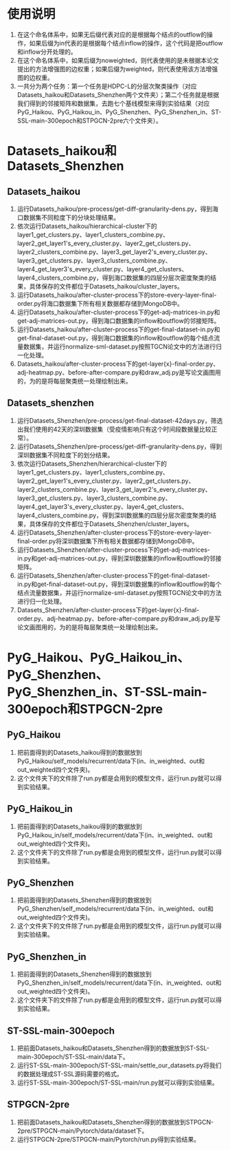 # 使用说明
1. 在这个命名体系中，如果无后缀代表对应的是根据每个结点的outflow的操作，如果后缀为in代表的是根据每个结点inflow的操作，这个代码是把outflow和inflow分开处理的。
2. 在这个命名体系中，如果后缀为noweighted，则代表使用的是未根据本论文提出的方法增强图的边权重；如果后缀为weighted，则代表使用该方法增强图的边权重。
3. 一共分为两个任务：第一个任务是HDPC-L的分层次聚类操作（对应Datasets_haikou和Datasets_Shenzhen两个文件夹）；第二个任务就是根据我们得到的邻接矩阵和数据集，去跑七个基线模型来得到实验结果（对应PyG_Haikou、PyG_Haikou_in、PyG_Shenzhen、PyG_Shenzhen_in、ST-SSL-main-300epoch和STPGCN-2pre六个文件夹）。

# Datasets_haikou和Datasets_Shenzhen
## Datasets_haikou
1. 运行Datasets_haikou/pre-process/get-diff-granularity-dens.py，得到海口数据集不同粒度下的分块处理结果。
2. 依次运行Datasets_haikou/hierarchical-cluster下的layer1_get_clusters.py、layer1_clusters_combine.py、layer2_get_layer1's_every_cluster.py、layer2_get_clusters.py、layer2_clusters_combine.py、layer3_get_layer2's_every_cluster.py、layer3_get_clusters.py、layer3_clusters_combine.py、layer4_get_layer3's_every_cluster.py、layer4_get_clusters、layer4_clusters_combine.py，得到海口数据集的四层分层次密度聚类的结果，具体保存的文件都位于Datasets_haikou/cluster_layers。
3. 运行Datasets_haikou/after-cluster-process下的store-every-layer-final-order.py将海口数据集下所有相关数据都存储到MongoDB中。
4. 运行Datasets_haikou/after-cluster-process下的get-adj-matrices-in.py和get-adj-matrices-out.py，得到海口数据集的inflow和outflow的邻接矩阵。
5. 运行Datasets_haikou/after-cluster-process下的get-final-dataset-in.py和get-final-dataset-out.py，得到海口数据集的inflow和outflow的每个结点流量数据集，并运行normalize-sml-dataset.py按照TGCN论文中的方法进行归一化处理。
6. Datasets_haikou/after-cluster-process下的get-layer{x}-final-order.py、adj-heatmap.py、before-after-compare.py和draw_adj.py是写论文画图用的，为的是将每层聚类统一处理绘制出来。

## Datasets_shenzhen
1. 运行Datasets_Shenzhen/pre-process/get-final-dataset-42days.py，筛选出我们使用的42天的深圳数据集（受疫情影响只有这个时间段数据量比较正常）。
2. 运行Datasets_Shenzhen/pre-process/get-diff-granularity-dens.py，得到深圳数据集不同粒度下的划分结果。
3. 依次运行Datasets_Shenzhen/hierarchical-cluster下的layer1_get_clusters.py、layer1_clusters_combine.py、layer2_get_layer1's_every_cluster.py、layer2_get_clusters.py、layer2_clusters_combine.py、layer3_get_layer2's_every_cluster.py、layer3_get_clusters.py、layer3_clusters_combine.py、layer4_get_layer3's_every_cluster.py、layer4_get_clusters、layer4_clusters_combine.py，得到深圳数据集的四层分层次密度聚类的结果，具体保存的文件都位于Datasets_Shenzhen/cluster_layers。
4. 运行Datasets_Shenzhen/after-cluster-process下的store-every-layer-final-order.py将深圳数据集下所有相关数据都存储到MongoDB中。
5. 运行Datasets_Shenzhen/after-cluster-process下的get-adj-matrices-in.py和get-adj-matrices-out.py，得到深圳数据集的inflow和outflow的邻接矩阵。
6. 运行Datasets_Shenzhen/after-cluster-process下的get-final-dataset-in.py和get-final-dataset-out.py，得到深圳数据集的inflow和outflow的每个结点流量数据集，并运行normalize-sml-dataset.py按照TGCN论文中的方法进行归一化处理。
7. Datasets_Shenzhen/after-cluster-process下的get-layer{x}-final-order.py、adj-heatmap.py、before-after-compare.py和draw_adj.py是写论文画图用的，为的是将每层聚类统一处理绘制出来。

# PyG_Haikou、PyG_Haikou_in、PyG_Shenzhen、PyG_Shenzhen_in、ST-SSL-main-300epoch和STPGCN-2pre
## PyG_Haikou
1. 把前面得到的Datasets_haikou得到的数据放到PyG_Haikou/self_models/recurrent/data下(in、in_weighted、out和out_weighted四个文件夹)。
2. 这个文件夹下的文件除了run.py都是会用到的模型文件，运行run.py就可以得到实验结果。

## PyG_Haikou_in
1. 把前面得到的Datasets_haikou得到的数据放到PyG_Haikou_in/self_models/recurrent/data下(in、in_weighted、out和out_weighted四个文件夹)。
2. 这个文件夹下的文件除了run.py都是会用到的模型文件，运行run.py就可以得到实验结果。

## PyG_Shenzhen
1. 把前面得到的Datasets_Shenzhen得到的数据放到PyG_Shenzhen/self_models/recurrent/data下(in、in_weighted、out和out_weighted四个文件夹)。
2. 这个文件夹下的文件除了run.py都是会用到的模型文件，运行run.py就可以得到实验结果。

## PyG_Shenzhen_in
1. 把前面得到的Datasets_Shenzhen得到的数据放到PyG_Shenzhen_in/self_models/recurrent/data下(in、in_weighted、out和out_weighted四个文件夹)。
2. 这个文件夹下的文件除了run.py都是会用到的模型文件，运行run.py就可以得到实验结果。

## ST-SSL-main-300epoch
1. 把前面Datasets_haikou和Datasets_Shenzhen得到的数据放到ST-SSL-main-300epoch/ST-SSL-main/data下。
2. 运行ST-SSL-main-300epoch/ST-SSL-main/settle_our_datasets.py将我们的数据处理成ST-SSL源码需要的格式。
3. 运行ST-SSL-main-300epoch/ST-SSL-main/run.py就可以得到实验结果。

## STPGCN-2pre
1. 把前面Datasets_haikou和Datasets_Shenzhen得到的数据放到STPGCN-2pre/STPGCN-main/Pytorch/data/dataset下。
2. 运行STPGCN-2pre/STPGCN-main/Pytorch/run.py得到实验结果。